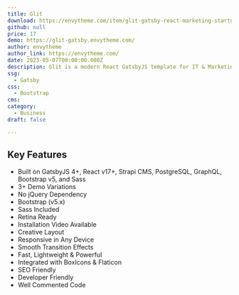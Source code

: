 ```yaml
---
title: Glit
download: https://envytheme.com/item/glit-gatsby-react-marketing-startup-template/
github: null
price: 17
demo: https://glit-gatsby.envytheme.com/
author: envytheme
author_link: https://envytheme.com/
date: 2023-05-07T00:00:00.000Z
description: Glit is a modern React GatsbyJS template for IT & Marketing Agencies and Startups. The template contains 3+ demo variations with blog, blog details pages
ssg:
  - Gatsby
css:
  - Bootstrap
cms:
category:
  - Business
draft: false

---
```

## Key Features

- Built on GatsbyJS 4+, React v17+, Strapi CMS, PostgreSQL, GraphQL, Bootstrap v5, and Sass
- 3+ Demo Variations
- No jQuery Dependency
- Bootstrap (v5.x)
- Sass Included
- Retina Ready
- Installation Video Available
- Creative Layout
- Responsive in Any Device
- Smooth Transition Effects
- Fast, Lightweight & Powerful
- Integrated with BoxIcons & Flaticon
- SEO Friendly
- Developer Friendly
- Well Commented Code